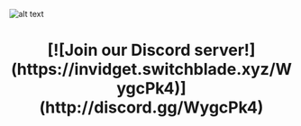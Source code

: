 ![alt text](https://cdn.discordapp.com/attachments/624405523948765184/929258052778086420/highlandslogo2.png)

<h1 align="center">
  [![Join our Discord server!](https://invidget.switchblade.xyz/WygcPk4)](http://discord.gg/WygcPk4)
</h1>




